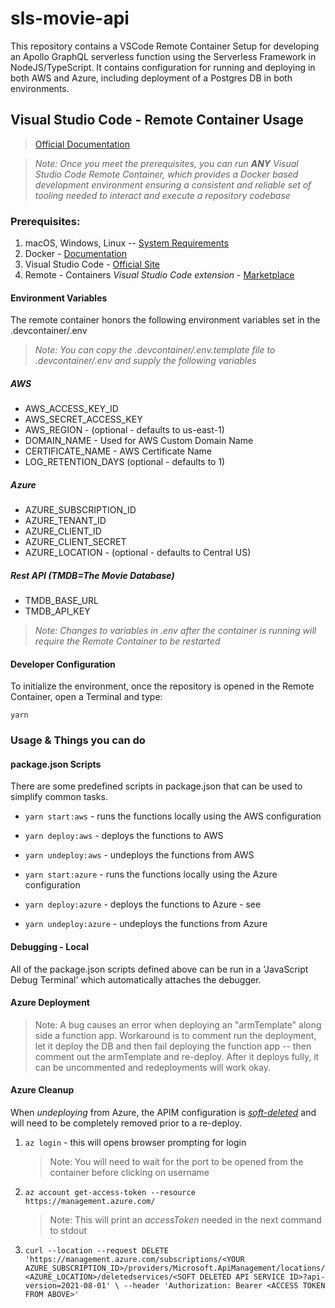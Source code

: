 # sls-movie-api

This repository contains a VSCode Remote Container Setup for developing an Apollo GraphQL serverless function using the Serverless Framework in NodeJS/TypeScript. It contains configuration for running and deploying in both AWS and Azure, including deployment of a Postgres DB in both environments.

## Visual Studio Code - Remote Container Usage

> [Official Documentation](https://code.visualstudio.com/docs/remote/containers)

> _Note: Once you meet the prerequisites, you can run **ANY** Visual Studio Code Remote Container, which provides a Docker based development environment ensuring a consistent and reliable set of tooling needed to interact and execute a repository codebase_

### Prerequisites:

1. macOS, Windows, Linux -- [System Requirements](https://code.visualstudio.com/docs/remote/containers#_system-requirements)
2. Docker - [Documentation](https://code.visualstudio.com/docs/remote/containers#_installation)
3. Visual Studio Code - [Official Site](https://code.visualstudio.com/)
4. Remote - Containers _Visual Studio Code extension_ - [Marketplace](https://marketplace.visualstudio.com/items?itemName=ms-vscode-remote.remote-containers)

#### Environment Variables

The remote container honors the following environment variables set in the .devcontainer/.env

> _Note: You can copy the .devcontainer/.env.template file to .devcontainer/.env and supply the following variables_

##### AWS

- AWS_ACCESS_KEY_ID
- AWS_SECRET_ACCESS_KEY
- AWS_REGION - (optional - defaults to us-east-1)
- DOMAIN_NAME - Used for AWS Custom Domain Name
- CERTIFICATE_NAME - AWS Certificate Name
- LOG_RETENTION_DAYS (optional - defaults to 1)

##### Azure

- AZURE_SUBSCRIPTION_ID
- AZURE_TENANT_ID
- AZURE_CLIENT_ID
- AZURE_CLIENT_SECRET
- AZURE_LOCATION - (optional - defaults to Central US)

##### Rest API (TMDB=The Movie Database)

- TMDB_BASE_URL
- TMDB_API_KEY

> _Note: Changes to variables in .env after the container is running will require the Remote Container to be restarted_

#### Developer Configuration

To initialize the environment, once the repository is opened in the Remote Container, open a Terminal and type:

`yarn`

### Usage & Things you can do

#### package.json Scripts

There are some predefined scripts in package.json that can be used to simplify common tasks.

- `yarn start:aws` - runs the functions locally using the AWS configuration
- `yarn deploy:aws` - deploys the functions to AWS
- `yarn undeploy:aws` - undeploys the functions from AWS

- `yarn start:azure` - runs the functions locally using the Azure configuration
- `yarn deploy:azure` - deploys the functions to Azure - see
- `yarn undeploy:azure` - undeploys the functions from Azure

#### Debugging - Local

All of the package.json scripts defined above can be run in a 'JavaScript Debug Terminal' which automatically attaches the debugger.

#### Azure Deployment

> Note: A bug causes an error when deploying an "armTemplate" along side a function app. Workaround is to comment run the deployment, let it deploy the DB and then fail deploying the function app -- then comment out the armTemplate and re-deploy. After it deploys fully, it can be uncommented and redeployments will work okay.

#### Azure Cleanup

When _undeploying_ from Azure, the APIM configuration is [_soft-deleted_](https://docs.microsoft.com/en-us/azure/api-management/soft-delete) and will need to be completely removed prior to a re-deploy.

1. `az login` - this will opens browser prompting for login
   > Note: You will need to wait for the port to be opened from the container before clicking on username
2. `az account get-access-token --resource https://management.azure.com/`
   > Note: This will print an _accessToken_ needed in the next command to stdout
3. `curl --location --request DELETE 'https://management.azure.com/subscriptions/<YOUR AZURE_SUBSCRIPTION_ID>/providers/Microsoft.ApiManagement/locations/<AZURE_LOCATION>/deletedservices/<SOFT DELETED API SERVICE ID>?api-version=2021-08-01' \ --header 'Authorization: Bearer <ACCESS TOKEN FROM ABOVE>'`
